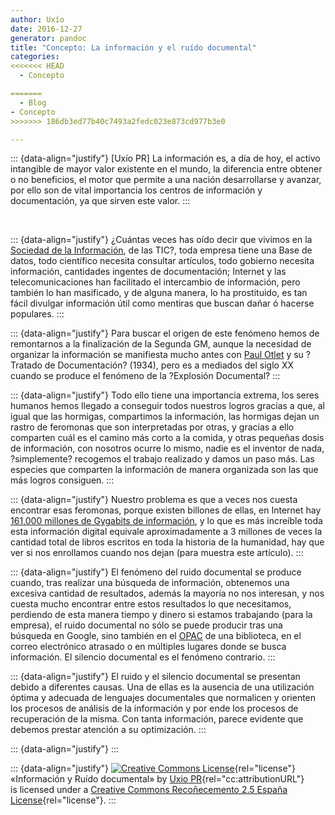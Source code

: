 ```yaml
---
author: Uxío
date: 2016-12-27
generator: pandoc
title: "Concepto: La información y el ruído documental"
categories:
<<<<<<< HEAD
  - Concepto

=======
  - Blog
- Concepto
>>>>>>> 186db3ed77b40c7493a2fedc023e873cd977b3e0

---
```




::: {data-align="justify"}
\[Uxío PR\] La información es, a día de hoy, el activo intangible de
mayor valor existente en el mundo, la diferencia entre obtener o no
beneficios, el motor que permite a una nación desarrollarse y avanzar,
por ello son de vital importancia los centros de información y
documentación, ya que sirven este valor.
:::

 

::: {data-align="justify"}
¿Cuántas veces has oído decir que vivimos en la [Sociedad de la
Información](http://www.sociedadelainformacion.com/), de las TIC?, toda
empresa tiene una Base de datos, todo científico necesita consultar
artículos, todo gobierno necesita información, cantidades ingentes de
documentación; Internet y las telecomunicaciones han facilitado el
intercambio de información, pero también lo han masificado, y de alguna
manera, lo ha prostituido, es tan fácil divulgar información útil como
mentiras que buscan dañar ó hacerse populares.
:::

::: {data-align="justify"}
Para buscar el origen de este fenómeno hemos de remontarnos a la
finalización de la Segunda GM, aunque la necesidad de organizar la
información se manifiesta mucho antes con [Paul
Otlet](http://es.wikipedia.org/wiki/Paul_Otlet) y su ?Tratado de
Documentación? (1934), pero es a mediados del siglo XX cuando se produce
el fenómeno de la ?Explosión Documental?
:::

::: {data-align="justify"}
Todo ello tiene una importancia extrema, los seres humanos hemos llegado
a conseguir todos nuestros logros gracias a que, al igual que las
hormigas, compartimos la información, las hormigas dejan un rastro de
feromonas que son interpretadas por otras, y gracias a ello comparten
cuál es el camino más corto a la comida, y otras pequeñas dosis de
información, con nosotros ocurre lo mismo, nadie es el inventor de nada,
?simplemente? recogemos el trabajo realizado y damos un paso más. Las
especies que comparten la información de manera organizada son las que
más logros consiguen.
:::

::: {data-align="justify"}
Nuestro problema es que a veces nos cuesta encontrar esas feromonas,
porque existen billones de ellas, en Internet hay [161,000 millones de
Gygabits de
información](http://click2check.wordpress.com/2007/07/04/%C3%82%C2%BFque-cantidad-de-informacion-tiene-internet/),
y lo que es más increíble toda esta información digital equivale
aproximadamente a 3 millones de veces la cantidad total de libros
escritos en toda la historia de la humanidad, hay que ver si nos
enrollamos cuando nos dejan (para muestra este artículo).
:::

::: {data-align="justify"}
El fenómeno del ruido documental se produce cuando, tras realizar una
búsqueda de información, obtenemos una excesiva cantidad de resultados,
además la mayoría no nos interesan, y nos cuesta mucho encontrar entre
estos resultados lo que necesitamos, perdiendo de esta manera tiempo y
dinero si estamos trabajando (para la empresa), el ruido documental no
sólo se puede producir tras una búsqueda en Google, sino también en el
[OPAC](http://rebiun.crue.org/cgi-bin/abnetop/X16918/ID1990295686?ACC=101)
de una biblioteca, en el correo electrónico atrasado o en múltiples
lugares donde se busca información. El silencio documental es el
fenómeno contrario.
:::

::: {data-align="justify"}
El ruido y el silencio documental se presentan debido a diferentes
causas. Una de ellas es la ausencia de una utilización óptima y adecuada
de lenguajes documentales que normalicen y orienten los procesos de
análisis de la información y por ende los procesos de recuperación de la
misma. Con tanta información, parece evidente que debemos prestar
atención a su optimización.
:::

::: {data-align="justify"}
:::

::: {data-align="justify"}
[![Creative Commons
License](http://i.creativecommons.org/l/by/2.5/es/80x15.png)](http://creativecommons.org/licenses/by/2.5/es/){rel="license"}
«Información y Ruído documental» by [Uxio
PR](http://www.blogger.com/profile/16561070545784607328){rel="cc:attributionURL"}\
is licensed under a [Creative Commons Recoñecemento 2.5 España
License](http://creativecommons.org/licenses/by/2.5/es/){rel="license"}.
:::
